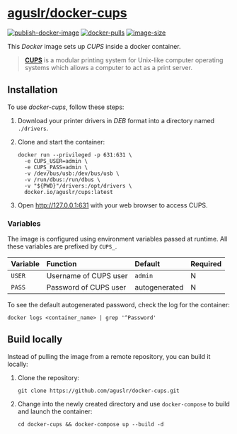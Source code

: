 [aguslr/docker-cups][1]
=======================

[![publish-docker-image](https://github.com/aguslr/docker-cups/actions/workflows/docker-publish.yml/badge.svg)](https://github.com/aguslr/docker-cups/actions/workflows/docker-publish.yml) [![docker-pulls](https://img.shields.io/docker/pulls/aguslr/cups)](https://hub.docker.com/r/aguslr/cups) [![image-size](https://img.shields.io/docker/image-size/aguslr/cups/latest)](https://hub.docker.com/r/aguslr/cups)


This *Docker* image sets up *CUPS* inside a docker container.

> **[CUPS][2]** is a modular printing system for Unix-like computer operating
> systems which allows a computer to act as a print server.


Installation
------------

To use *docker-cups*, follow these steps:

1. Download your printer drivers in *DEB* format into a directory named
   `./drivers`.

2. Clone and start the container:

       docker run --privileged -p 631:631 \
         -e CUPS_USER=admin \
         -e CUPS_PASS=admin \
         -v /dev/bus/usb:/dev/bus/usb \
         -v /run/dbus:/run/dbus \
         -v "${PWD}"/drivers:/opt/drivers \
         docker.io/aguslr/cups:latest

3. Open <http://127.0.0.1:631> with your web browser to access CUPS.


### Variables

The image is configured using environment variables passed at runtime. All these
variables are prefixed by `CUPS_`.

| Variable | Function              | Default       | Required |
| :------- | :-------------------- | :------------ | -------- |
| `USER`   | Username of CUPS user | `admin`       | N        |
| `PASS`   | Password of CUPS user | autogenerated | N        |

To see the default autogenerated password, check the log for the container:

    docker logs <container_name> | grep '^Password'


Build locally
-------------

Instead of pulling the image from a remote repository, you can build it locally:

1. Clone the repository:

       git clone https://github.com/aguslr/docker-cups.git

2. Change into the newly created directory and use `docker-compose` to build and
   launch the container:

       cd docker-cups && docker-compose up --build -d


[1]: https://github.com/aguslr/docker-cups
[2]: https://www.cups.org/
